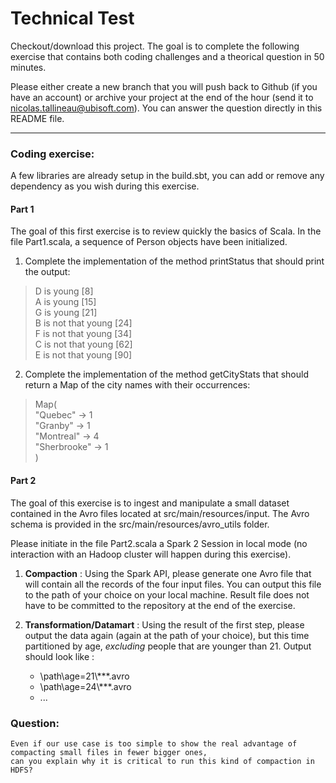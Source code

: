 # Technical Test

Checkout/download this project. The goal is to complete the following exercise that contains both coding challenges and
a theorical question in 50 minutes.

Please either create a new branch that you will push back to Github (if you have an account) or archive your project at the end of the hour
(send it to nicolas.tallineau@ubisoft.com). You can answer the question directly in this README file.

--------

### Coding exercise:

A few libraries are already setup in the build.sbt, you can add or remove any dependency as you wish during this
exercise.

#### Part 1

The goal of this first exercise is to review quickly the basics of Scala. In the file Part1.scala, a sequence of Person objects
have been initialized.

1. Complete the implementation of the method printStatus that should print the output:

> D is young [8]<br>
> A is young [15]<br>
> G is young [21]<br>
> B is not that young [24]<br>
> F is not that young [34]<br>
> C is not that young [62]<br>
> E is not that young [90]

2. Complete the implementation of the method getCityStats that should return a Map of the city names with their occurrences:

> Map(<br>
>    "Quebec" -> 1<br>
>    "Granby" -> 1<br>
>    "Montreal" -> 4<br>
>    "Sherbrooke" -> 1<br>
> )


#### Part 2

The goal of this exercise is to ingest and manipulate a small dataset contained in the Avro files located at
src/main/resources/input. The Avro schema is provided in the src/main/resources/avro_utils folder.

Please initiate in the file Part2.scala a Spark 2 Session in local mode (no interaction with an Hadoop cluster will happen during this
exercise).

1. **Compaction** : Using the Spark API, please generate one Avro file that will contain all the records of the four
 input files. You can output this file to the path of your choice on your local machine. Result file does not have to be committed to the
 repository at the end of the exercise.

2. **Transformation/Datamart** : Using the result of the first step, please output the data again (again at the path
 of your choice), but this time partitioned by age, *excluding* people that are younger than 21. Output should look
 like :

    - \path\age=21\\***.avro
    - \path\age=24\\***.avro
    - ...


### Question:

    Even if our use case is too simple to show the real advantage of compacting small files in fewer bigger ones,
    can you explain why it is critical to run this kind of compaction in HDFS?


